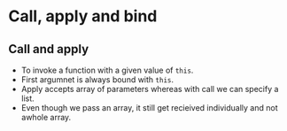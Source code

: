 # Call, apply and bind


## Call and apply

- To invoke a function with a given value of `this`.
- First argumnet is always bound with `this`.
- Apply accepts array of parameters whereas with call we can specify a list.
- Even though we pass an array, it still get recieived individually and not  awhole array.
